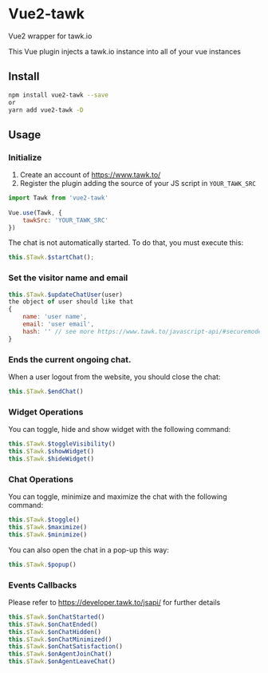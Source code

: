 # Vue2-tawk

Vue2 wrapper for tawk.io

This Vue plugin injects a tawk.io instance into all of your vue instances

## Install

```bash
npm install vue2-tawk --save
or
yarn add vue2-tawk -D
```

## Usage

### Initialize

1. Create an account of https://www.tawk.to/
2. Register the plugin adding the source of your JS script in `YOUR_TAWK_SRC`

```js
import Tawk from 'vue2-tawk'
  
Vue.use(Tawk, {
    tawkSrc: 'YOUR_TAWK_SRC'
})
```

The chat is not automatically started. To do that, you must execute this:

```js
this.$Tawk.$startChat();
```

### Set the visitor name and email

```js
this.$Tawk.$updateChatUser(user)
the object of user should like that
{
    name: 'user name',
    email: 'user email',
    hash: '' // see more https://www.tawk.to/javascript-api/#securemode
}
```

### Ends the current ongoing chat.

When a user logout from the website, you should close the chat:

```js
this.$Tawk.$endChat()
```

### Widget Operations

You can toggle, hide and show widget with the following command:

```js
this.$Tawk.$toggleVisibility()
this.$Tawk.$showWidget()
this.$Tawk.$hideWidget()
```

### Chat Operations

You can toggle, minimize and maximize the chat with the following command:

```js
this.$Tawk.$toggle()
this.$Tawk.$maximize()
this.$Tawk.$minimize()
```

You can also open the chat in a pop-up this way:

```js
this.$Tawk.$popup()
```

### Events Callbacks

Please refer to https://developer.tawk.to/jsapi/ for further details

```js
this.$Tawk.$onChatStarted()
this.$Tawk.$onChatEnded()
this.$Tawk.$onChatHidden()
this.$Tawk.$onChatMinimized()
this.$Tawk.$onChatSatisfaction()
this.$Tawk.$onAgentJoinChat()
this.$Tawk.$onAgentLeaveChat()
```
